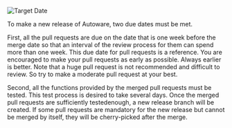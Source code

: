 ![Target Date](https://github.com/CPFL/Autoware/wiki/images_Release-Procedure/target-date.png)

To make a new release of Autoware, two due dates must be met. 

First, all the pull requests are due on the date that is one week before the merge date so that an interval of the review process for them can spend more than one week. This due date for pull requests is a reference. You are encouraged to make your pull requests as early as possible. Always earlier is better. Note that a huge pull request is not recommended and difficult to review. So try to make a moderate pull request at your best.

Second, all the functions provided by the merged pull requests must be tested. This test process is desired to take several days. Once the merged pull requests are sufficiently testedenough, a new release branch will be created. If some pull requests are mandatory for the new release but cannot be merged by itself, they will be cherry-picked after the merge.
